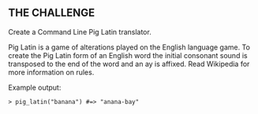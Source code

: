 ## THE CHALLENGE
Create a Command Line Pig Latin translator.

Pig Latin is a game of alterations played on the English language game. To create the Pig Latin form of an English word the initial consonant sound is transposed to the end of the word and an ay is affixed. Read Wikipedia for more information on rules.

Example output:

`> pig_latin("banana") #=> "anana-bay"`
